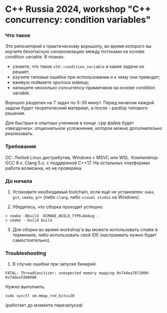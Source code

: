 # C++ Russia 2024, workshop "C++ concurrency: condition variables"

### Что такое
Это репозиторий к практическому воркшопу, во время которого вы изучите безопасную синхронизацию между потоками на основе condition variable.
В планах:
- узнаете, что такое `std::condition_variable` и какие задачи он решает;
- изучите типовые ошибки при использовании и к чему они приводят;
- вживую поймаете spurious wakeup;
- напишете несколько concurrency-примитивов на основе condition variable.

Воркшоп разделен на 7 задач по 5-30 минут. Перед началом каждой задачи будет теоретический материал, а после - разбор типового решения.

Для быстрых и опытных учеников в конце .cpp файла будет «звездочка»: опциональное усложнение, которое можно дополнительно реализовать.


### Требования

ОС: Любой Linux дистрибутив, Windows с MSVC или WSL.
Компилятор: GCC 8.x, Clang 5.x, с поддержкой C++17.
На остальных платформах работа возможна, но не проверена.


### До начала

1) Установите необходимый toolchain, если ещё не установлен: `make`, `git`, `cmake`, `g++` (либо `clang`, либо `visual studio` на Windows).

2) Убедитесь, что сборка проходит успешно.
```
> cmake -Bbuild -DCMAKE_BUILD_TYPE=Debug .
> cmake --build build
```

3) Для сборки во время workshop'а вы можете использовать cmake в терминале, либо использовать свой IDE (настраивать нужно будет самостоятельно).


### Troubleshooting
1) В случае ошибки при запуске бинарей:
```
FATAL: ThreadSanitizer: unexpected memory mapping 0x74dea7872000-0x74dea7d00000
```
Нужно выполнить:
```
sudo sysctl vm.mmap_rnd_bits=28
```
(работает до момента перезапуска)
